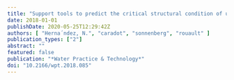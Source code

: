 ```yaml
---
title: "Support tools to predict the critical structural condition of uninspected pipes for case studies of Germany and Colombia"
date: 2018-01-01
publishDate: 2020-05-25T12:29:42Z
authors: [ "Herna´ndez, N.", "caradot", "sonnenberg", "rouault" ]
publication_types: ["2"]
abstract: ""
featured: false
publication: "*Water Practice & Technology*"
doi: "10.2166/wpt.2018.085"
---
```


